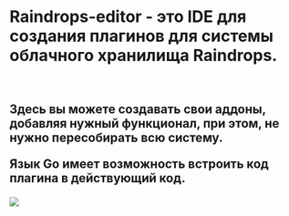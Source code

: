<h1> Raindrops-editor - это IDE для создания плагинов для системы облачного хранилища Raindrops. </h1><br>

<h2>Здесь вы можете создавать свои аддоны, добавляя нужный функционал, при этом, не нужно пересобирать всю систему.

Язык Go имеет возможность встроить код плагина в действующий код.</h2>

<img src="https://github.com/JuneSunAt7/Raindrops-editor/assets/63651740/b9a25482-040a-4e69-a6c9-fb4237f0788e"/>

